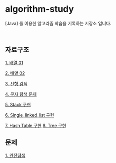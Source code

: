 # algorithm-study

[Java] 를 이용한 알고리즘 학습을 기록하는 저장소 입니다.

<br>


## 자료구조 

[1. 배열 01](https://github.com/DevBloo/algorithm-study/blob/master/document/chap.array/배열%2001.md)

[2. 배열 02](https://github.com/DevBloo/algorithm-study/blob/master/document/chap.array/배열%2002.md)

[3. 선형 검색](https://github.com/DevBloo/algorithm-study/blob/master/document/chap.search/선형%20검색.md)

[4. 문자 탐색 문제](https://github.com/DevBloo/algorithm-study/blob/master/document/chap.array/문자%20탐색%20문제.md)

[5. Stack 구현](https://github.com/DevBloo/algorithm-study/blob/master/document/chap.stack/Stack.md)

[6. Single_linked_list 구현](https://github.com/DevBloo/algorithm-study/blob/master/document/chap.single_linked_list/Single_Linked_List.md)

[7. Hash Table 구현](https://github.com/DevBloo/algorithm-study/blob/master/document/chap.hash_table/HashTable.md)
[8. Tree 구현](https://github.com/DevBloo/algorithm-study/blob/master/document/chap.tree/tree%20정리.md)


## 문제
[1. 완전탐색](https://github.com/DevBloo/algorithm-study/blob/master/document/문제%20풀이/5.12/완전%20탐색/완전탐색.md)
